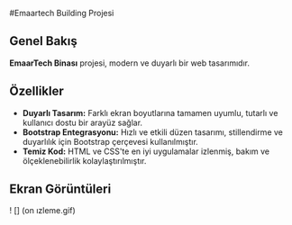 #Emaartech Building Projesi

## Genel Bakış
**EmaarTech Binası** projesi, modern ve duyarlı bir web tasarımıdır.

## Özellikler
- **Duyarlı Tasarım:** Farklı ekran boyutlarına tamamen uyumlu, tutarlı ve kullanıcı dostu bir arayüz sağlar.
- **Bootstrap Entegrasyonu:** Hızlı ve etkili düzen tasarımı, stillendirme ve duyarlılık için Bootstrap çerçevesi kullanılmıştır.
- **Temiz Kod:** HTML ve CSS'te en iyi uygulamalar izlenmiş, bakım ve ölçeklenebilirlik kolaylaştırılmıştır.

## Ekran Görüntüleri

! [] (on ızleme.gif)

